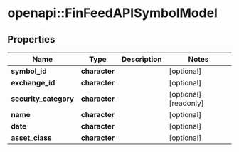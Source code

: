 # openapi::FinFeedAPISymbolModel


## Properties
Name | Type | Description | Notes
------------ | ------------- | ------------- | -------------
**symbol_id** | **character** |  | [optional] 
**exchange_id** | **character** |  | [optional] 
**security_category** | **character** |  | [optional] [readonly] 
**name** | **character** |  | [optional] 
**date** | **character** |  | [optional] 
**asset_class** | **character** |  | [optional] 


